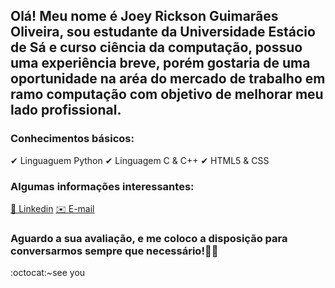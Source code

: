 ##  Olá! Meu nome é Joey Rickson Guimarães Oliveira, sou estudante da Universidade Estácio de Sá e curso ciência da computação, possuo uma experiência breve, porém gostaria de uma oportunidade na aréa do mercado de trabalho em ramo computação com objetivo de melhorar meu lado profissional.

### **Conhecimentos básicos:**
✔ Linguaguem Python
✔ Linguagem C & C++
✔  HTML5 & CSS


### **Algumas informações interessantes:**

[🔗 Linkedin](https://www.linkedin.com/in/joey-rickson-guimar%C3%A3es-oliveira-54050b19a/)
[✉️ E-mail](joeyoliveira8@gmail.com)

### **Aguardo a sua avaliação, e me coloco a disposição para conversarmos sempre que necessário!👋🙂**
:octocat:~see you

